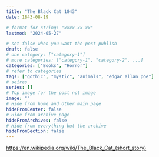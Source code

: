 ```yaml
---
title: "The Black Cat 1843"
date: 1843-08-19

# format for string: "xxxx-xx-xx"
lastmod: "2024-05-27"

# set false when you want the post publish
draft: false
# one category: ["category-1"]
# more categories: ["category-1", "category-2", ...]
categories: ["Books", "Horror"]
# refer to categories
tags: ["gothic", "mystic", "animals", "edgar allan poe"]
# seires
series: []
# Top image for the post not image
image: ""
# Hide from home and other main page
hideFromCenter: false
# Hide from archive page
hideFromArchives: false
# Hide from everything but the archive
hideFromSection: false
---
```

https://en.wikipedia.org/wiki/The_Black_Cat_(short_story)
<!--more-->